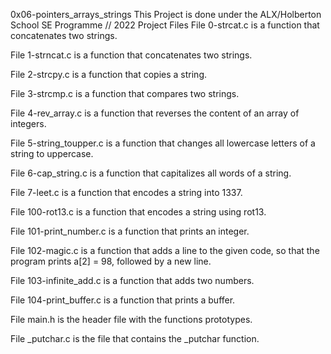 0x06-pointers_arrays_strings
This Project is done under the ALX/Holberton School SE Programme // 2022
Project Files
File 0-strcat.c is a function that concatenates two strings.

File 1-strncat.c is a function that concatenates two strings.

File 2-strcpy.c is a function that copies a string.

File 3-strcmp.c is a function that compares two strings.

File 4-rev_array.c is a function that reverses the content of an array of integers.

File 5-string_toupper.c is a function that changes all lowercase letters of a string to uppercase.

File 6-cap_string.c is a function that capitalizes all words of a string.

File 7-leet.c is a function that encodes a string into 1337.

File 100-rot13.c is a function that encodes a string using rot13.

File 101-print_number.c is a function that prints an integer.

File 102-magic.c is a function that adds a line to the given code, so that the program prints a[2] = 98, followed by a new line.

File 103-infinite_add.c is a function that adds two numbers.

File 104-print_buffer.c is a function that prints a buffer.

File main.h is the header file with the functions prototypes.

File _putchar.c is the file that contains the _putchar function.